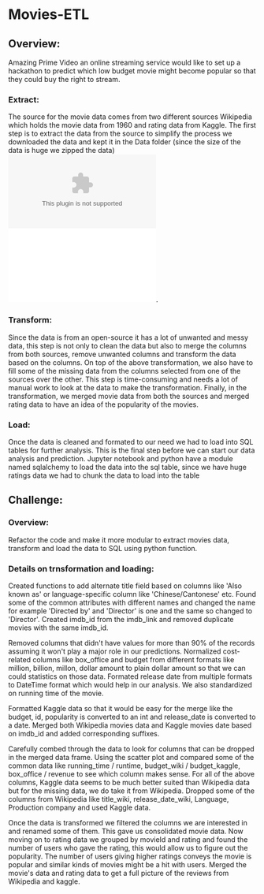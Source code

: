 # Movies-ETL

## Overview:
  Amazing Prime Video an online streaming service would like to set up a hackathon to predict which low budget movie might become popular so that they could buy the right to stream.
  
### Extract:

  The source for the movie data comes from two different sources Wikipedia which holds the movie data from 1960 and rating data from Kaggle. The first step is to extract the data from the source to simplify the process we downloaded the data and kept it in the Data folder (since the size of the data is huge we zipped the data) ![movies metadata and ratings](Data/the-movies-dataset.zip) ![wikipedia movies as JSON](Data/wikipedia.movies.json).
  
### Transform:

  Since the data is from an open-source it has a lot of unwanted and messy data, this step is not only to clean the data but also to merge the columns from both sources, remove unwanted columns and transform the data based on the columns. On top of the above transformation, we also have to fill some of the missing data from the columns selected from one of the sources over the other. This step is time-consuming and needs a lot of manual work to look at the data to make the transformation. Finally, in the transformation, we merged movie data from both the sources and merged rating data to have an idea of the popularity of the movies.
  
### Load:

  Once the data is cleaned and formated to our need we had to load into SQL tables for further analysis. This is the final step before we can start our data analysis and prediction. Jupyter notebook and python have a module named sqlalchemy to load the data into the sql table, since we have huge ratings data we had to chunk the data to load into the table

## Challenge:

### Overview:
    
   Refactor the code and make it more modular to extract movies data, transform and load the data to SQL using python function.

### Details on trnsformation and loading:

   Created functions to add alternate title field based on columns like 'Also known as' or language-specific column like 'Chinese/Cantonese' etc. Found some of the common attributes with different names and changed the name for example 'Directed by' and 'Director' is one and the same so changed to 'Director'. Created imdb_id from the imdb_link and removed duplicate movies with the same imdb_id.
   
   Removed columns that didn't have values for more than 90% of the records assuming it won't play a major role in our predictions. Normalized cost-related columns like box_office and budget from different formats like million, billion, millon, dollar amount to plain dollar amount so that we can could statistics on those data. Formated release date from multiple formats to DateTime format which would help in our analysis. We also standardized on running time of the movie.
   
   Formatted Kaggle data so that it would be easy for the merge like the budget, id, popularity is converted to an int and release_date is converted to a date. Merged both Wikipedia movies data and Kaggle movies date based on imdb_id and added corresponding suffixes.
   
   Carefully combed through the data to look for columns that can be dropped in the merged data frame. Using the scatter plot and compared some of the common data like running_time / runtime, budget_wiki / budget_kaggle, box_office / revenue to see which column makes sense. For all of the above columns, Kaggle data seems to be much better suited than Wikipedia data but for the missing data, we do take it from Wikipedia. Dropped some of the columns from Wikipedia like title_wiki, release_date_wiki, Language, Production company and used Kaggle data.
   
   Once the data is transformed we filtered the columns we are interested in and renamed some of them. This gave us consolidated movie data. Now moving on to rating data we grouped by movieId and rating and found the number of users who gave the rating, this would allow us to figure out the popularity. The number of users giving higher ratings conveys the movie is popular and similar kinds of movies might be a hit with users. Merged the movie's data and rating data to get a full picture of the reviews from Wikipedia and kaggle.
